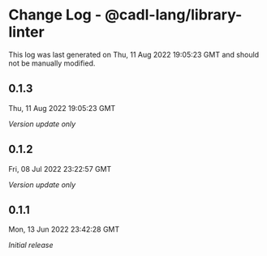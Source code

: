 # Change Log - @cadl-lang/library-linter

This log was last generated on Thu, 11 Aug 2022 19:05:23 GMT and should not be manually modified.

## 0.1.3
Thu, 11 Aug 2022 19:05:23 GMT

_Version update only_

## 0.1.2
Fri, 08 Jul 2022 23:22:57 GMT

_Version update only_

## 0.1.1
Mon, 13 Jun 2022 23:42:28 GMT

_Initial release_

